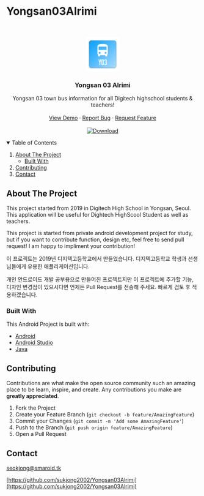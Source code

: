 # Yongsan03Alrimi
<!--
*** Thanks for checking out the Best-README-Template. If you have a suggestion
*** that would make this better, please fork the repo and create a pull request
*** or simply open an issue with the tag "enhancement".
*** Thanks again! Now go create something AMAZING! :D
-->



<!-- PROJECT SHIELDS -->
<!--
*** I'm using markdown "reference style" links for readability.
*** Reference links are enclosed in brackets [ ] instead of parentheses ( ).
*** See the bottom of this document for the declaration of the reference variables
*** for contributors-url, forks-url, etc. This is an optional, concise syntax you may use.
*** https://www.markdownguide.org/basic-syntax/#reference-style-links
-->
<!-- [![Contributors][contributors-shield]][contributors-url]
[![Forks][forks-shield]][forks-url]
[![Stargazers][stars-shield]][stars-url]
[![Issues][issues-shield]][issues-url] -->



<!-- PROJECT LOGO -->
<br />
<p align="center">
  <a href="https://github.com/sukjong2002/Yongsan03Alrimi">
    <img src="app/src/main/ic_icon-web.png" alt="Logo" width="90" height="90">
  </a>

  <h3 align="center">Yongsan 03 Alrimi</h3>

  <p align="center">
    Yongsan 03 town bus information for all Digitech highschool students & teachers!
    <br />
    <br />
    <a href="https://github.com/sukjong2002/Yongsan03Alrimi">View Demo</a>
    ·
    <a href="https://github.com/sukjong2002/Yongsan03Alrimi/issues">Report Bug</a>
    ·
    <a href="https://github.com/sukjong2002/Yongsan03Alrimi/issues">Request Feature</a>
    <br />
    <br />
  <a href="https://m.onestore.co.kr/mobilepoc/apps/appsDetail.omp?prodId=0000743900"><img src-"images/store_badge.png" alt="Download"></a>
  </p>
</p>



<!-- TABLE OF CONTENTS -->
<details open="open">
  <summary>Table of Contents</summary>
  <ol>
    <li>
      <a href="#about-the-project">About The Project</a>
      <ul>
        <li><a href="#built-with">Built With</a></li>
      </ul>
    </li>
    <li><a href="#contributing">Contributing</a></li>
    <li><a href="#contact">Contact</a></li>
  </ol>
</details>



<!-- ABOUT THE PROJECT -->
## About The Project

This project started from 2019 in Digitech High School in Yongsan, Seoul.
This application will be useful for Dightech HighScool Student as well as teachers.

This project is started from private android development project for study, but if you want to contribute function, design etc, feel free to send pull request! I am happy to impliment your contribution!


이 프로젝트는 2019년 디지텍고등학교에서 만들었습니다.
디지텍고등학교 학생과 선생님들에게 유용한 애플리케이션입니다.

개인 안드로이드 개발 공부용으로 만들어진 프로젝트지만 이 프로젝트에 추가할 기능, 디자인 변경점이 있으시다면 언제든 Pull Request를 전송해 주세요. 빠르게 검토 후 적용하겠습니다.

### Built With

This Android Project is built with:
* [Android](https://android.com)
* [Android Studio](https://developer.android.com/studio)
* [Java](https://java.com)



<!-- CONTRIBUTING -->
## Contributing

Contributions are what make the open source community such an amazing place to be learn, inspire, and create. Any contributions you make are **greatly appreciated**.

1. Fork the Project
2. Create your Feature Branch (`git checkout -b feature/AmazingFeature`)
3. Commit your Changes (`git commit -m 'Add some AmazingFeature'`)
4. Push to the Branch (`git push origin feature/AmazingFeature`)
5. Open a Pull Request


<!-- CONTACT -->
## Contact

seokjong@smaroid.tk

[https://github.com/sukjong2002/Yongsan03Alrimi](https://github.com/sukjong2002/Yongsan03Alrimi)



<!-- MARKDOWN LINKS & IMAGES -->
<!-- https://www.markdownguide.org/basic-syntax/#reference-style-links -->
[contributors-shield]: https://img.shields.io/github/contributors/othneildrew/Best-README-Template.svg?style=for-the-badge
[contributors-url]: https://github.com/sukjong2002/Yongsan03Alrimi/graphs/contributors
[forks-shield]: https://img.shields.io/github/forks/othneildrew/Best-README-Template.svg?style=for-the-badge
[forks-url]: https://github.com/sukjong2002/Yongsan03Alrimi/network/members
[stars-shield]: https://img.shields.io/github/stars/othneildrew/Best-README-Template.svg?style=for-the-badge
[stars-url]: https://github.com/sukjong2002/Yongsan03Alrimi/stargazers
[issues-shield]: https://img.shields.io/github/issues/othneildrew/Best-README-Template.svg?style=for-the-badge
[issues-url]: https://github.com/sukjong2002/Yongsan03Alrimi/issues
[license-shield]: https://img.shields.io/github/license/othneildrew/Best-README-Template.svg?style=for-the-badge
[linkedin-shield]: https://img.shields.io/badge/-LinkedIn-black.svg?style=for-the-badge&logo=linkedin&colorB=555
[product-screenshot]: images/screenshot.png
[onestore-shield]: images/store_badge.png
[onestore-link]: https://m.onestore.co.kr/mobilepoc/apps/appsDetail.omp?prodId=0000743900
